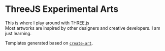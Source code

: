 # ThreeJS Experimental Arts

This is where I play around with THREE.js  
Most artworks are inspired by other designers and creative developers. I am just learning.

Templates generated based on [`create-art`](https://github.com/wlto/create-art).
